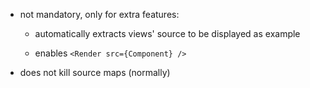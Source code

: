 - not mandatory, only for extra features:

  - automatically extracts views' source to be displayed as example

  - enables `<Render src={Component} />`

- does not kill source maps (normally)
